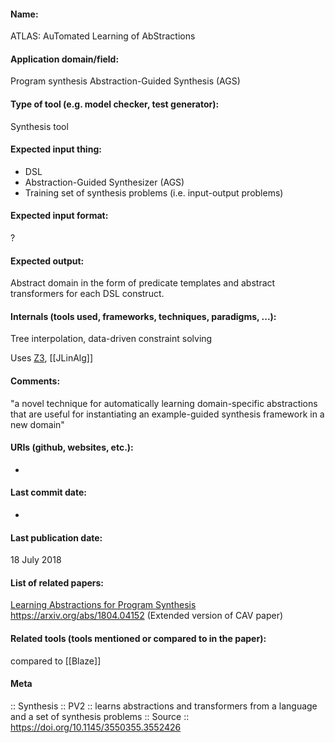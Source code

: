 #### Name:
ATLAS: AuTomated Learning of AbStractions

#### Application domain/field:
Program synthesis
Abstraction-Guided Synthesis (AGS)

#### Type of tool (e.g. model checker, test generator):
Synthesis tool

#### Expected input thing:
- DSL
- Abstraction-Guided Synthesizer (AGS)
- Training set of synthesis problems (i.e. input-output problems)

#### Expected input format:
?

#### Expected output:
Abstract domain in the form of predicate templates and abstract transformers for each DSL construct.

#### Internals (tools used, frameworks, techniques, paradigms, ...):
Tree interpolation, data-driven constraint solving

Uses [Z3](../Solvers/SMT/Z3.md), [[JLinAlg]]

#### Comments:
"a novel technique for automatically learning domain-specific abstractions that are useful for instantiating an example-guided synthesis framework in a new domain"

#### URIs (github, websites, etc.):
-

#### Last commit date:
-

#### Last publication date:
18 July 2018

#### List of related papers:
[Learning Abstractions for Program Synthesis](https://doi.org/10.1007/978-3-319-96145-3_22)
https://arxiv.org/abs/1804.04152 (Extended version of CAV paper)

#### Related tools (tools mentioned or compared to in the paper):
compared to [[Blaze]]

#### Meta
:: Synthesis
:: PV2 :: learns abstractions and transformers from a language and a set of synthesis problems
:: Source :: https://doi.org/10.1145/3550355.3552426
